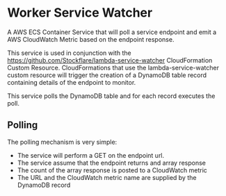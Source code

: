 # Worker Service Watcher

A AWS ECS Container Service that will poll a service endpoint and emit a AWS CloudWatch Metric based on the endpoint response.  

This service is used in conjunction with the https://github.com/Stockflare/lambda-service-watcher CloudFormation Custom Resource.  CloudFormations that use the lambda-service-watcher custom resource will trigger the creation of a DynamoDB table record containing details of the endpoint to monitor.

This service polls the DynamoDB table and for each record executes the poll.

## Polling
The polling mechanism is very simple:
* The service will perform a GET on the endpoint url.
* The service assume that the endpoint returns and array response
* The count of the array response is posted to a CloudWatch metric
* The URL and the CloudWatch metric name are supplied by the DynamoDB record
